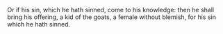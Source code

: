 Or if his sin, which he hath sinned, come to his knowledge: then he shall bring his offering, a kid of the goats, a female without blemish, for his sin which he hath sinned.
